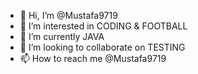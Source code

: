 - 👋 Hi, I’m @Mustafa9719
- 👀 I’m interested in CODING & FOOTBALL
- 🌱 I’m currently JAVA
- 💞️ I’m looking to collaborate on TESTING
- 📫 How to reach me @Mustafa9719

<!---
Mustafa9719/Mustafa9719 is a ✨ special ✨ repository because its `README.md` (this file) appears on your GitHub profile.
You can click the Preview link to take a look at your changes.
--->
